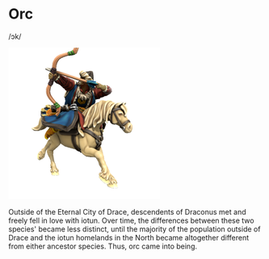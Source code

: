 # Orc
/ɔk/

![](orc.png)

Outside of the Eternal City of Drace, descendents of Draconus met and freely fell in love with iotun. Over time, the differences between these two species' became less distinct, until the majority of the population outside of Drace and the iotun homelands in the North became altogether different from either ancestor species. Thus, orc came into being.